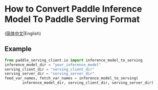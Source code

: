 # How to Convert Paddle Inference Model To Paddle Serving Format

([简体中文](./INFERENCE_TO_SERVING_CN.md)|English)

## Example

``` python
from paddle_serving_client.io import inference_model_to_serving
inference_model_dir = "your_inference_model"
serving_client_dir = "serving_client_dir"
serving_server_dir = "serving_server_dir"
feed_var_names, fetch_var_names = inference_model_to_serving(
		inference_model_dir, serving_client_dir, serving_server_dir)
```
